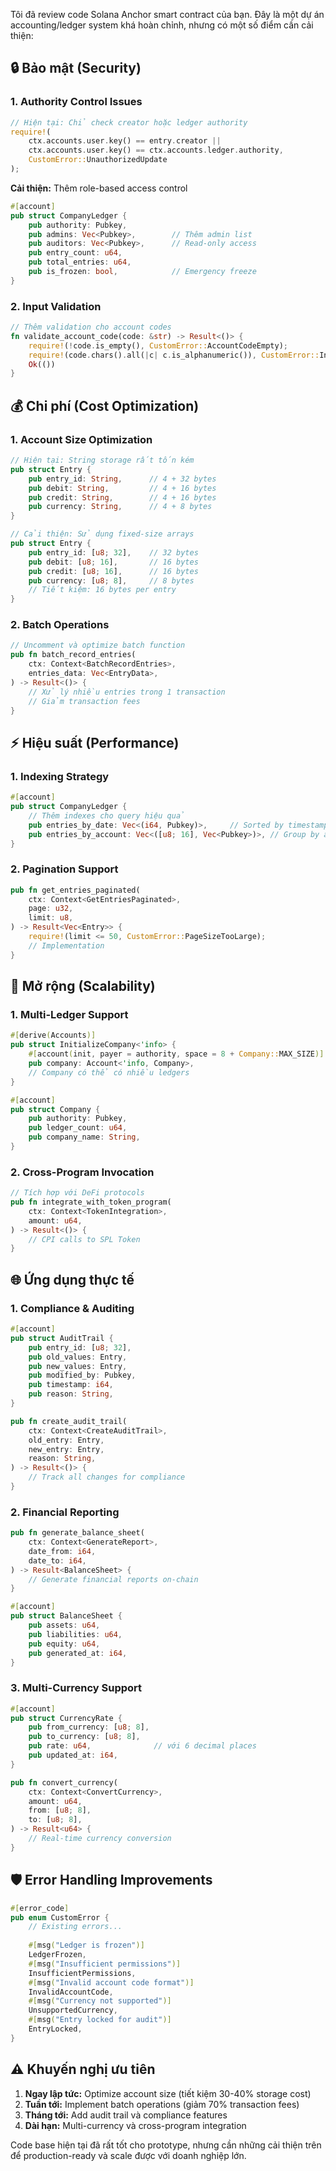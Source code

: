 Tôi đã review code Solana Anchor smart contract của bạn. Đây là một dự án accounting/ledger system khá hoàn chỉnh, nhưng có một số điểm cần cải thiện:

## 🔒 **Bảo mật (Security)**

### 1. **Authority Control Issues**
```rust
// Hiện tại: Chỉ check creator hoặc ledger authority
require!(
    ctx.accounts.user.key() == entry.creator || 
    ctx.accounts.user.key() == ctx.accounts.ledger.authority,
    CustomError::UnauthorizedUpdate
);
```

**Cải thiện:** Thêm role-based access control
```rust
#[account]
pub struct CompanyLedger {
    pub authority: Pubkey,
    pub admins: Vec<Pubkey>,        // Thêm admin list
    pub auditors: Vec<Pubkey>,      // Read-only access
    pub entry_count: u64,
    pub total_entries: u64,
    pub is_frozen: bool,            // Emergency freeze
}
```

### 2. **Input Validation**
```rust
// Thêm validation cho account codes
fn validate_account_code(code: &str) -> Result<()> {
    require!(!code.is_empty(), CustomError::AccountCodeEmpty);
    require!(code.chars().all(|c| c.is_alphanumeric()), CustomError::InvalidAccountCode);
    Ok(())
}
```

## 💰 **Chi phí (Cost Optimization)**

### 1. **Account Size Optimization**
```rust
// Hiện tại: String storage rất tốn kém
pub struct Entry {
    pub entry_id: String,      // 4 + 32 bytes
    pub debit: String,         // 4 + 16 bytes  
    pub credit: String,        // 4 + 16 bytes
    pub currency: String,      // 4 + 8 bytes
}

// Cải thiện: Sử dụng fixed-size arrays
pub struct Entry {
    pub entry_id: [u8; 32],    // 32 bytes
    pub debit: [u8; 16],       // 16 bytes
    pub credit: [u8; 16],      // 16 bytes
    pub currency: [u8; 8],     // 8 bytes
    // Tiết kiệm: 16 bytes per entry
}
```

### 2. **Batch Operations**
```rust
// Uncomment và optimize batch function
pub fn batch_record_entries(
    ctx: Context<BatchRecordEntries>,
    entries_data: Vec<EntryData>,
) -> Result<()> {
    // Xử lý nhiều entries trong 1 transaction
    // Giảm transaction fees
}
```

## ⚡ **Hiệu suất (Performance)**

### 1. **Indexing Strategy**
```rust
#[account]
pub struct CompanyLedger {
    // Thêm indexes cho query hiệu quả
    pub entries_by_date: Vec<(i64, Pubkey)>,     // Sorted by timestamp
    pub entries_by_account: Vec<([u8; 16], Vec<Pubkey>)>, // Group by account
}
```

### 2. **Pagination Support**
```rust
pub fn get_entries_paginated(
    ctx: Context<GetEntriesPaginated>,
    page: u32,
    limit: u8,
) -> Result<Vec<Entry>> {
    require!(limit <= 50, CustomError::PageSizeTooLarge);
    // Implementation
}
```

## 🔧 **Mở rộng (Scalability)**

### 1. **Multi-Ledger Support**
```rust
#[derive(Accounts)]
pub struct InitializeCompany<'info> {
    #[account(init, payer = authority, space = 8 + Company::MAX_SIZE)]
    pub company: Account<'info, Company>,
    // Company có thể có nhiều ledgers
}

#[account]
pub struct Company {
    pub authority: Pubkey,
    pub ledger_count: u64,
    pub company_name: String,
}
```

### 2. **Cross-Program Invocation**
```rust
// Tích hợp với DeFi protocols
pub fn integrate_with_token_program(
    ctx: Context<TokenIntegration>,
    amount: u64,
) -> Result<()> {
    // CPI calls to SPL Token
}
```

## 🌐 **Ứng dụng thực tế**

### 1. **Compliance & Auditing**
```rust
#[account]
pub struct AuditTrail {
    pub entry_id: [u8; 32],
    pub old_values: Entry,
    pub new_values: Entry,
    pub modified_by: Pubkey,
    pub timestamp: i64,
    pub reason: String,
}

pub fn create_audit_trail(
    ctx: Context<CreateAuditTrail>,
    old_entry: Entry,
    new_entry: Entry,
    reason: String,
) -> Result<()> {
    // Track all changes for compliance
}
```

### 2. **Financial Reporting**
```rust
pub fn generate_balance_sheet(
    ctx: Context<GenerateReport>,
    date_from: i64,
    date_to: i64,
) -> Result<BalanceSheet> {
    // Generate financial reports on-chain
}

#[account]
pub struct BalanceSheet {
    pub assets: u64,
    pub liabilities: u64,
    pub equity: u64,
    pub generated_at: i64,
}
```

### 3. **Multi-Currency Support**
```rust
#[account]
pub struct CurrencyRate {
    pub from_currency: [u8; 8],
    pub to_currency: [u8; 8],
    pub rate: u64,              // với 6 decimal places
    pub updated_at: i64,
}

pub fn convert_currency(
    ctx: Context<ConvertCurrency>,
    amount: u64,
    from: [u8; 8],
    to: [u8; 8],
) -> Result<u64> {
    // Real-time currency conversion
}
```

## 🛡️ **Error Handling Improvements**

```rust
#[error_code]
pub enum CustomError {
    // Existing errors...
    
    #[msg("Ledger is frozen")]
    LedgerFrozen,
    #[msg("Insufficient permissions")]
    InsufficientPermissions,
    #[msg("Invalid account code format")]
    InvalidAccountCode,
    #[msg("Currency not supported")]
    UnsupportedCurrency,
    #[msg("Entry locked for audit")]
    EntryLocked,
}
```

## ⚠️ **Khuyến nghị ưu tiên**

1. **Ngay lập tức:** Optimize account size (tiết kiệm 30-40% storage cost)
2. **Tuần tới:** Implement batch operations (giảm 70% transaction fees)
3. **Tháng tới:** Add audit trail và compliance features
4. **Dài hạn:** Multi-currency và cross-program integration

Code base hiện tại đã rất tốt cho prototype, nhưng cần những cải thiện trên để production-ready và scale được với doanh nghiệp lớn.